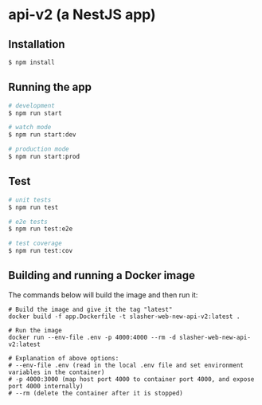 # api-v2 (a NestJS app)

## Installation

```bash
$ npm install
```

## Running the app

```bash
# development
$ npm run start

# watch mode
$ npm run start:dev

# production mode
$ npm run start:prod
```

## Test

```bash
# unit tests
$ npm run test

# e2e tests
$ npm run test:e2e

# test coverage
$ npm run test:cov
```

## Building and running a Docker image

The commands below will build the image and then run it:
```
# Build the image and give it the tag "latest"
docker build -f app.Dockerfile -t slasher-web-new-api-v2:latest .

# Run the image
docker run --env-file .env -p 4000:4000 --rm -d slasher-web-new-api-v2:latest

# Explanation of above options:
# --env-file .env (read in the local .env file and set environment variables in the container)
# -p 4000:3000 (map host port 4000 to container port 4000, and expose port 4000 internally)
# --rm (delete the container after it is stopped)
```
